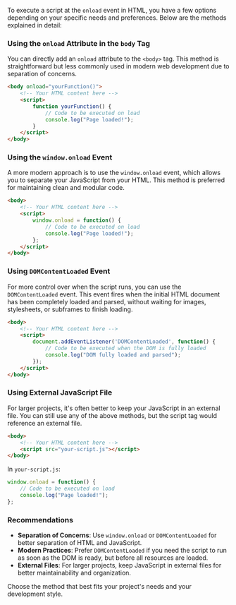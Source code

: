 To execute a script at the `onload` event in HTML, you have a few options depending on your specific needs and preferences. Below are the methods explained in detail:

### Using the `onload` Attribute in the `body` Tag

You can directly add an `onload` attribute to the `<body>` tag. This method is straightforward but less commonly used in modern web development due to separation of concerns.

```html
<body onload="yourFunction()">
    <!-- Your HTML content here -->
    <script>
        function yourFunction() {
            // Code to be executed on load
            console.log("Page loaded!");
        }
    </script>
</body>
```

### Using the `window.onload` Event

A more modern approach is to use the `window.onload` event, which allows you to separate your JavaScript from your HTML. This method is preferred for maintaining clean and modular code.

```html
<body>
    <!-- Your HTML content here -->
    <script>
        window.onload = function() {
            // Code to be executed on load
            console.log("Page loaded!");
        };
    </script>
</body>
```

### Using `DOMContentLoaded` Event

For more control over when the script runs, you can use the `DOMContentLoaded` event. This event fires when the initial HTML document has been completely loaded and parsed, without waiting for images, stylesheets, or subframes to finish loading.

```html
<body>
    <!-- Your HTML content here -->
    <script>
        document.addEventListener('DOMContentLoaded', function() {
            // Code to be executed when the DOM is fully loaded
            console.log("DOM fully loaded and parsed");
        });
    </script>
</body>
```

### Using External JavaScript File

For larger projects, it's often better to keep your JavaScript in an external file. You can still use any of the above methods, but the script tag would reference an external file.

```html
<body>
    <!-- Your HTML content here -->
    <script src="your-script.js"></script>
</body>
```

In `your-script.js`:

```javascript
window.onload = function() {
    // Code to be executed on load
    console.log("Page loaded!");
};
```

### Recommendations

- **Separation of Concerns**: Use `window.onload` or `DOMContentLoaded` for better separation of HTML and JavaScript.
- **Modern Practices**: Prefer `DOMContentLoaded` if you need the script to run as soon as the DOM is ready, but before all resources are loaded.
- **External Files**: For larger projects, keep JavaScript in external files for better maintainability and organization.

Choose the method that best fits your project's needs and your development style.

